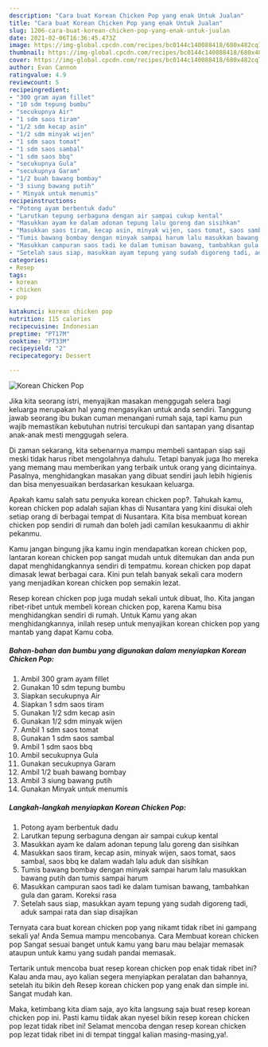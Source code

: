 ```yaml
---
description: "Cara buat Korean Chicken Pop yang enak Untuk Jualan"
title: "Cara buat Korean Chicken Pop yang enak Untuk Jualan"
slug: 1206-cara-buat-korean-chicken-pop-yang-enak-untuk-jualan
date: 2021-02-06T16:36:45.473Z
image: https://img-global.cpcdn.com/recipes/bc0144c140088418/680x482cq70/korean-chicken-pop-foto-resep-utama.jpg
thumbnail: https://img-global.cpcdn.com/recipes/bc0144c140088418/680x482cq70/korean-chicken-pop-foto-resep-utama.jpg
cover: https://img-global.cpcdn.com/recipes/bc0144c140088418/680x482cq70/korean-chicken-pop-foto-resep-utama.jpg
author: Evan Cannon
ratingvalue: 4.9
reviewcount: 5
recipeingredient:
- "300 gram ayam fillet"
- "10 sdm tepung bumbu"
- "secukupnya Air"
- "1 sdm saos tiram"
- "1/2 sdm kecap asin"
- "1/2 sdm minyak wijen"
- "1 sdm saos tomat"
- "1 sdm saos sambal"
- "1 sdm saos bbq"
- "secukupnya Gula"
- "secukupnya Garam"
- "1/2 buah bawang bombay"
- "3 siung bawang putih"
- " Minyak untuk menumis"
recipeinstructions:
- "Potong ayam berbentuk dadu"
- "Larutkan tepung serbaguna dengan air sampai cukup kental"
- "Masukkan ayam ke dalam adonan tepung lalu goreng dan sisihkan"
- "Masukkan saos tiram, kecap asin, minyak wijen, saos tomat, saos sambal, saos bbq ke dalam wadah lalu aduk dan sisihkan"
- "Tumis bawang bombay dengan minyak sampai harum lalu masukkan bawang putih dan tumis sampai harum"
- "Masukkan campuran saos tadi ke dalam tumisan bawang, tambahkan gula dan garam. Koreksi rasa"
- "Setelah saus siap, masukkan ayam tepung yang sudah digoreng tadi, aduk sampai rata dan siap disajikan"
categories:
- Resep
tags:
- korean
- chicken
- pop

katakunci: korean chicken pop 
nutrition: 115 calories
recipecuisine: Indonesian
preptime: "PT17M"
cooktime: "PT33M"
recipeyield: "2"
recipecategory: Dessert

---
```



![Korean Chicken Pop](https://img-global.cpcdn.com/recipes/bc0144c140088418/680x482cq70/korean-chicken-pop-foto-resep-utama.jpg)

Jika kita seorang istri, menyajikan masakan menggugah selera bagi keluarga merupakan hal yang mengasyikan untuk anda sendiri. Tanggung jawab seorang ibu bukan cuman menangani rumah saja, tapi kamu pun wajib memastikan kebutuhan nutrisi tercukupi dan santapan yang disantap anak-anak mesti menggugah selera.

Di zaman  sekarang, kita sebenarnya mampu membeli santapan siap saji meski tidak harus ribet mengolahnya dahulu. Tetapi banyak juga lho mereka yang memang mau memberikan yang terbaik untuk orang yang dicintainya. Pasalnya, menghidangkan masakan yang dibuat sendiri jauh lebih higienis dan bisa menyesuaikan berdasarkan kesukaan keluarga. 



Apakah kamu salah satu penyuka korean chicken pop?. Tahukah kamu, korean chicken pop adalah sajian khas di Nusantara yang kini disukai oleh setiap orang di berbagai tempat di Nusantara. Kita bisa membuat korean chicken pop sendiri di rumah dan boleh jadi camilan kesukaanmu di akhir pekanmu.

Kamu jangan bingung jika kamu ingin mendapatkan korean chicken pop, lantaran korean chicken pop sangat mudah untuk ditemukan dan anda pun dapat menghidangkannya sendiri di tempatmu. korean chicken pop dapat dimasak lewat berbagai cara. Kini pun telah banyak sekali cara modern yang menjadikan korean chicken pop semakin lezat.

Resep korean chicken pop juga mudah sekali untuk dibuat, lho. Kita jangan ribet-ribet untuk membeli korean chicken pop, karena Kamu bisa menghidangkan sendiri di rumah. Untuk Kamu yang akan menghidangkannya, inilah resep untuk menyajikan korean chicken pop yang mantab yang dapat Kamu coba.

<!--inarticleads1-->

##### Bahan-bahan dan bumbu yang digunakan dalam menyiapkan Korean Chicken Pop:

1. Ambil 300 gram ayam fillet
1. Gunakan 10 sdm tepung bumbu
1. Siapkan secukupnya Air
1. Siapkan 1 sdm saos tiram
1. Gunakan 1/2 sdm kecap asin
1. Gunakan 1/2 sdm minyak wijen
1. Ambil 1 sdm saos tomat
1. Gunakan 1 sdm saos sambal
1. Ambil 1 sdm saos bbq
1. Ambil secukupnya Gula
1. Gunakan secukupnya Garam
1. Ambil 1/2 buah bawang bombay
1. Ambil 3 siung bawang putih
1. Gunakan  Minyak untuk menumis




<!--inarticleads2-->

##### Langkah-langkah menyiapkan Korean Chicken Pop:

1. Potong ayam berbentuk dadu
1. Larutkan tepung serbaguna dengan air sampai cukup kental
1. Masukkan ayam ke dalam adonan tepung lalu goreng dan sisihkan
1. Masukkan saos tiram, kecap asin, minyak wijen, saos tomat, saos sambal, saos bbq ke dalam wadah lalu aduk dan sisihkan
1. Tumis bawang bombay dengan minyak sampai harum lalu masukkan bawang putih dan tumis sampai harum
1. Masukkan campuran saos tadi ke dalam tumisan bawang, tambahkan gula dan garam. Koreksi rasa
1. Setelah saus siap, masukkan ayam tepung yang sudah digoreng tadi, aduk sampai rata dan siap disajikan




Ternyata cara buat korean chicken pop yang nikamt tidak ribet ini gampang sekali ya! Anda Semua mampu mencobanya. Cara Membuat korean chicken pop Sangat sesuai banget untuk kamu yang baru mau belajar memasak ataupun untuk kamu yang sudah pandai memasak.

Tertarik untuk mencoba buat resep korean chicken pop enak tidak ribet ini? Kalau anda mau, ayo kalian segera menyiapkan peralatan dan bahannya, setelah itu bikin deh Resep korean chicken pop yang enak dan simple ini. Sangat mudah kan. 

Maka, ketimbang kita diam saja, ayo kita langsung saja buat resep korean chicken pop ini. Pasti kamu tiidak akan nyesel bikin resep korean chicken pop lezat tidak ribet ini! Selamat mencoba dengan resep korean chicken pop lezat tidak ribet ini di tempat tinggal kalian masing-masing,ya!.

